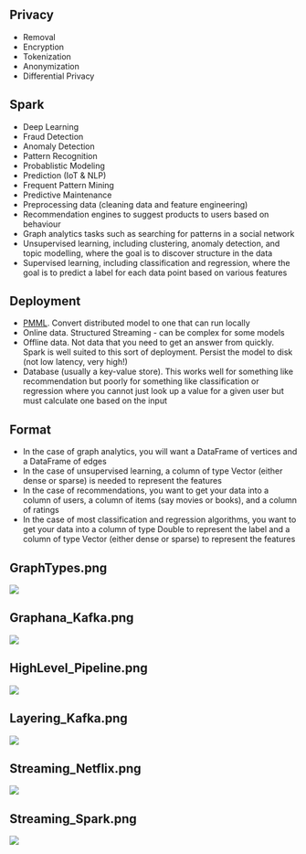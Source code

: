 ## Privacy

* Removal
* Encryption
* Tokenization
* Anonymization
* Differential Privacy

## Spark

* Deep Learning
* Fraud Detection
* Anomaly Detection
* Pattern Recognition
* Probablistic Modeling
* Prediction (IoT & NLP)
* Frequent Pattern Mining
* Predictive Maintenance
* Preprocessing data (cleaning data and feature engineering)
* Recommendation engines to suggest products to users based on behaviour
* Graph analytics tasks such as searching for patterns in a social network
* Unsupervised learning, including clustering, anomaly detection, and topic modelling, where the goal is to discover structure in the data
* Supervised learning, including classification and regression, where the goal is to predict a label for each data point based on various features

## Deployment

* [PMML](https://en.wikipedia.org/wiki/Predictive_Model_Markup_Language).  Convert distributed model to one that can run locally
* Online data.  Structured Streaming - can be complex for some models
* Offline data.  Not data that you need to get an answer from quickly.  Spark is well suited to this sort of deployment.  Persist the model to disk (not low latency, very high!)
* Database (usually a key-value store).  This works well for something like recommendation but poorly for something like classification or regression where you cannot just look up a value for a given user but must calculate one based on the input

## Format

* In the case of graph analytics, you will want a DataFrame of vertices and a DataFrame of edges
* In the case of unsupervised learning, a column of type Vector (either dense or sparse) is needed to represent the features
* In the case of recommendations, you want to get your data into a column of users, a column of items (say movies or books), and a column of ratings
* In the case of most classification and regression algorithms, you want to get your data into a column of type Double to represent the label and a column of type Vector (either dense or sparse) to represent the features

## GraphTypes.png

![](https://github.com/geoffreylink/Projects/blob/master/08%20Data%20Engineering/GraphTypes.png)

## Graphana_Kafka.png

![](https://github.com/geoffreylink/Projects/blob/master/08%20Data%20Engineering/Graphana_Kafka.png)

## HighLevel_Pipeline.png

![](https://github.com/geoffreylink/Projects/blob/master/08%20Data%20Engineering/HighLevel_Pipeline.png)

## Layering_Kafka.png

![](https://github.com/geoffreylink/Projects/blob/master/08%20Data%20Engineering/Layering_Kafka.png)

## Streaming_Netflix.png

![](https://github.com/geoffreylink/Projects/blob/master/08%20Data%20Engineering/Streaming_Netflix.png)

## Streaming_Spark.png

![](https://github.com/geoffreylink/Projects/blob/master/08%20Data%20Engineering/Streaming_Spark.png)
